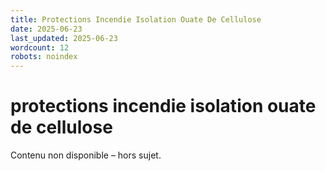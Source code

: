 ```yaml
---
title: Protections Incendie Isolation Ouate De Cellulose
date: 2025-06-23
last_updated: 2025-06-23
wordcount: 12
robots: noindex
---
```


# protections incendie isolation ouate de cellulose

Contenu non disponible – hors sujet.